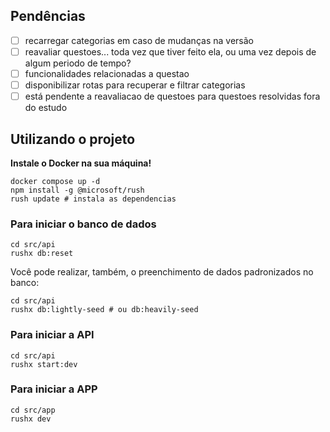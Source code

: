 ## Pendências
- [ ] recarregar categorias em caso de mudanças na versão
- [ ] reavaliar questoes... toda vez que tiver feito ela, ou uma vez depois de algum periodo de tempo?
- [ ] funcionalidades relacionadas a questao
- [ ] disponibilizar rotas para recuperar e filtrar categorias
- [ ] está pendente a reavaliacao de questoes para questoes resolvidas fora do estudo

## Utilizando o projeto

**Instale o Docker na sua máquina!**

```
docker compose up -d
npm install -g @microsoft/rush
rush update # instala as dependencias
```
### Para iniciar o banco de dados

```
cd src/api
rushx db:reset
```

Você pode realizar, também, o preenchimento de dados
padronizados no banco:

```
cd src/api
rushx db:lightly-seed # ou db:heavily-seed
```

### Para iniciar a API
```
cd src/api
rushx start:dev
```

### Para iniciar a APP
```
cd src/app
rushx dev
```